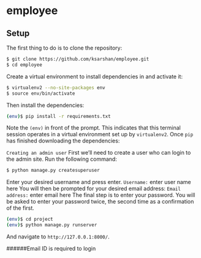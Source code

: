 # employee

## Setup

The first thing to do is to clone the repository:
```sh
$ git clone https://github.com/ksarshan/employee.git
$ cd employee
```

Create a virtual environment to install dependencies in and activate it:

```sh
$ virtualenv2 --no-site-packages env
$ source env/bin/activate
```

Then install the dependencies:

```sh
(env)$ pip install -r requirements.txt
```
Note the `(env)` in front of the prompt. This indicates that this terminal
session operates in a virtual environment set up by `virtualenv2`.
Once `pip` has finished downloading the dependencies:


`Creating an admin user`
First we’ll need to create a user who can login to the admin site. Run the following command:
```sh
$ python manage.py createsuperuser
```
Enter your desired username and press enter.
`Username:` enter user name here
You will then be prompted for your desired email address:
`Email address:` enter email here
The final step is to enter your password. You will be asked to enter your password twice, the second time as a confirmation of the first.


```sh
(env)$ cd project
(env)$ python manage.py runserver
```
And navigate to `http://127.0.0.1:8000/`.

######Email ID is required to login
